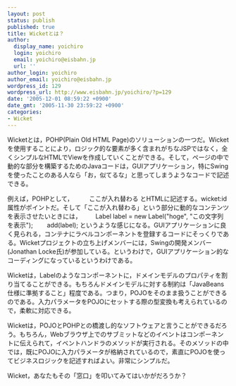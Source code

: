 ```yaml
---
layout: post
status: publish
published: true
title: Wicketとは？
author:
  display_name: yoichiro
  login: yoichiro
  email: yoichiro@eisbahn.jp
  url: ''
author_login: yoichiro
author_email: yoichiro@eisbahn.jp
wordpress_id: 129
wordpress_url: http://www.eisbahn.jp/yoichiro/?p=129
date: '2005-12-01 08:59:22 +0900'
date_gmt: '2005-11-30 23:59:22 +0900'
categories:
- Wicket
---
```


Wicketとは，POHP(Plain Old HTML Page)のソリューションの一つだ。Wicketを使用することにより，ロジック的な要素が多く含まれがちなJSPではなく，全くシンプルなHTMLでViewを作成していくことができる。そして，ページの中で動的な部分を構築するためのJavaコードは，GUIアプリケーション，特にSwingを使ったことのある人なら「お，似てるな」と思ってしまうようなコードで記述できる。

例えば，POHPとして，
　　
ここが入れ替わる
とHTMLに記述する。wicket:id属性がポイントだ。そして「ここが入れ替わる」という部分に動的なコンテンツを表示させたいときには，
　　Label label = new Label("hoge", "この文字列を表示");
　　add(label);
というような感じになる。GUIアプリケーションに良く見られる，コンテナにラベルコンポーネントを登録するコードにそっくりである。Wicketプロジェクトの立ち上げメンバーには，Swingの開発メンバー(Jonathan Locke氏)が参加している。というわけで，GUIアプリケーション的なコーディングになっているというわけである。

Wicketは，Labelのようなコンポーネントに，ドメインモデルのプロパティを割り当てることができる。もちろんドメインモデルに対する制約は「JavaBeans仕様に準拠すること」程度である。つまり，POJOをそのまま扱うことができるのである。入力パラメータをPOJOにセットする際の型変換も考えられているので，柔軟に対応できる。

Wicketは，POJOとPOHPとの橋渡し的なソフトウェアと言うことができるだろう。もちろん，Webブラウザ上でのサブミットなどのイベントはコンポーネントに伝えられて，イベントハンドラのメソッドが実行される。そのメソッドの中では，既にPOJOに入力パラメータが格納されているので，素直にPOJOを使ってビジネスロジックを記述すればよい。非常にシンプルだ。

Wicket，あなたもその「窓口」を叩いてみてはいかがだろうか？
